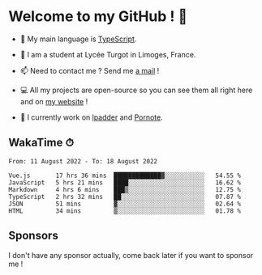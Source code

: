 # Welcome to my GitHub ! 🌃

- 🔭 My main language is [TypeScript](https://www.typescriptlang.org/).

- 🌱 I am a student at Lycée Turgot in Limoges, France.

- 📫 Need to contact me ? Send me <a href="mailto:mikkel@milescode.dev">a mail</a> !

- 💻 All my projects are open-source so you can see them all right here and on <a href="https://www.vexcited.ml">my website</a> !

- 👀 I currently work on [lpadder](https://github.com/Vexcited/lpadder) and [Pornote](https://github.com/Vexcited/Pornote).

## WakaTime ⏱

<!--START_SECTION:waka-->

```text
From: 11 August 2022 - To: 18 August 2022

Vue.js       17 hrs 36 mins  █████████████▓░░░░░░░░░░░   54.55 %
JavaScript   5 hrs 21 mins   ████░░░░░░░░░░░░░░░░░░░░░   16.62 %
Markdown     4 hrs 6 mins    ███▒░░░░░░░░░░░░░░░░░░░░░   12.75 %
TypeScript   2 hrs 32 mins   ██░░░░░░░░░░░░░░░░░░░░░░░   07.87 %
JSON         51 mins         ▓░░░░░░░░░░░░░░░░░░░░░░░░   02.64 %
HTML         34 mins         ▒░░░░░░░░░░░░░░░░░░░░░░░░   01.78 %
```

<!--END_SECTION:waka-->

## Sponsors

I don't have any sponsor actually, come back later if you want to sponsor me !

